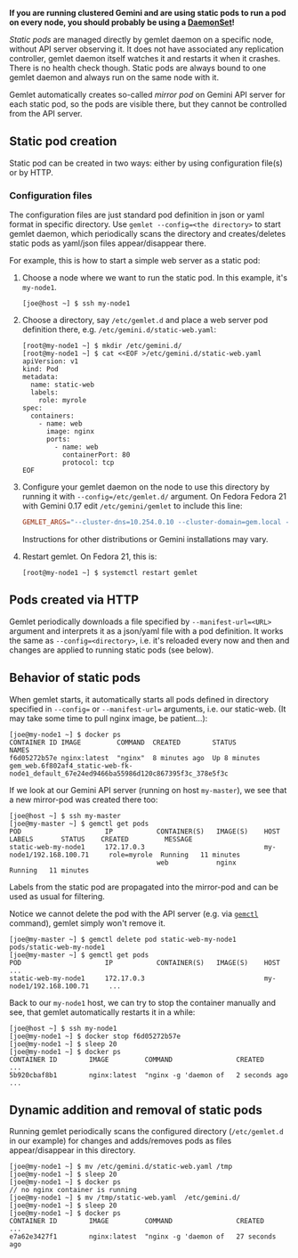 ---
---

**If you are running clustered Gemini and are using static pods to run a pod on every node, you should probably be using a [DaemonSet](/docs/admin/daemons/)!**

*Static pods* are managed directly by gemlet daemon on a specific node, without API server observing it. It does not have associated any replication controller, gemlet daemon itself watches it and restarts it when it crashes. There is no health check though. Static pods are always bound to one gemlet daemon and always run on the same node with it.

Gemlet automatically creates so-called *mirror pod* on Gemini API server for each static pod, so the pods are visible there, but they cannot be controlled from the API server.

## Static pod creation

Static pod can be created in two ways: either by using configuration file(s) or by HTTP.

### Configuration files

The configuration files are just standard pod definition in json or yaml format in specific directory. Use `gemlet --config=<the directory>` to start gemlet daemon, which periodically scans the directory and creates/deletes static pods as yaml/json files appear/disappear there.

For example, this is how to start a simple web server as a static pod:

1. Choose a node where we want to run the static pod. In this example, it's `my-node1`.

    ```shell
    [joe@host ~] $ ssh my-node1
    ```

2. Choose a directory, say `/etc/gemlet.d` and place a web server pod definition there, e.g. `/etc/gemini.d/static-web.yaml`:

    ```shell
    [root@my-node1 ~] $ mkdir /etc/gemini.d/
    [root@my-node1 ~] $ cat <<EOF >/etc/gemini.d/static-web.yaml
    apiVersion: v1
    kind: Pod
    metadata:
      name: static-web
      labels:
        role: myrole
    spec:
      containers:
        - name: web
          image: nginx
          ports:
            - name: web
              containerPort: 80
              protocol: tcp
    EOF
    ```

2. Configure your gemlet daemon on the node to use this directory by running it with `--config=/etc/gemlet.d/` argument.  On Fedora Fedora 21 with Gemini 0.17 edit `/etc/gemini/gemlet` to include this line:

    ```conf
    GEMLET_ARGS="--cluster-dns=10.254.0.10 --cluster-domain=gem.local --config=/etc/gemlet.d/"
    ```

    Instructions for other distributions or Gemini installations may vary.

3. Restart gemlet. On Fedora 21, this is:

    ```shell
    [root@my-node1 ~] $ systemctl restart gemlet
    ```

## Pods created via HTTP

Gemlet periodically downloads a file specified by `--manifest-url=<URL>` argument and interprets it as a json/yaml file with a pod definition. It works the same as `--config=<directory>`, i.e. it's reloaded every now and then and changes are applied to running static pods (see below).

## Behavior of static pods

When gemlet starts, it automatically starts all pods defined in directory specified in `--config=` or `--manifest-url=` arguments, i.e. our static-web.  (It may take some time to pull nginx image, be patient…):

```shell
[joe@my-node1 ~] $ docker ps
CONTAINER ID IMAGE         COMMAND  CREATED        STATUS              NAMES
f6d05272b57e nginx:latest  "nginx"  8 minutes ago  Up 8 minutes        gem_web.6f802af4_static-web-fk-node1_default_67e24ed9466ba55986d120c867395f3c_378e5f3c
```

If we look at our Gemini API server (running on host `my-master`), we see that a new mirror-pod was created there too:

```shell
[joe@host ~] $ ssh my-master
[joe@my-master ~] $ gemctl get pods
POD                     IP           CONTAINER(S)   IMAGE(S)    HOST                        LABELS       STATUS    CREATED         MESSAGE
static-web-my-node1     172.17.0.3                              my-node1/192.168.100.71     role=myrole  Running   11 minutes
                                     web            nginx                                                Running   11 minutes
```

Labels from the static pod are propagated into the mirror-pod and can be used as usual for filtering.

Notice we cannot delete the pod with the API server (e.g. via [`gemctl`](/docs/user-guide/gemctl/gemctl/) command), gemlet simply won't remove it.

```shell
[joe@my-master ~] $ gemctl delete pod static-web-my-node1
pods/static-web-my-node1
[joe@my-master ~] $ gemctl get pods
POD                     IP           CONTAINER(S)   IMAGE(S)    HOST                        ...
static-web-my-node1     172.17.0.3                              my-node1/192.168.100.71     ...
```

Back to our `my-node1` host, we can try to stop the container manually and see, that gemlet automatically restarts it in a while:

```shell
[joe@host ~] $ ssh my-node1
[joe@my-node1 ~] $ docker stop f6d05272b57e
[joe@my-node1 ~] $ sleep 20
[joe@my-node1 ~] $ docker ps
CONTAINER ID        IMAGE         COMMAND                CREATED       ...
5b920cbaf8b1        nginx:latest  "nginx -g 'daemon of   2 seconds ago ...
```

## Dynamic addition and removal of static pods

Running gemlet periodically scans the configured directory (`/etc/gemlet.d` in our example) for changes and adds/removes pods as files appear/disappear in this directory.

```shell
[joe@my-node1 ~] $ mv /etc/gemini.d/static-web.yaml /tmp
[joe@my-node1 ~] $ sleep 20
[joe@my-node1 ~] $ docker ps
// no nginx container is running
[joe@my-node1 ~] $ mv /tmp/static-web.yaml  /etc/gemini.d/
[joe@my-node1 ~] $ sleep 20
[joe@my-node1 ~] $ docker ps
CONTAINER ID        IMAGE         COMMAND                CREATED           ...
e7a62e3427f1        nginx:latest  "nginx -g 'daemon of   27 seconds ago
```
